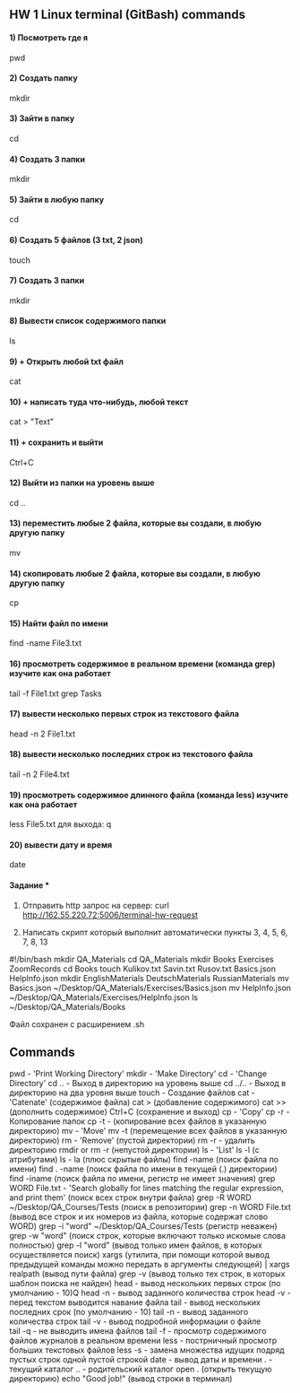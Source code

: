 ## HW 1 Linux terminal (GitBash) commands 

#### 1) Посмотреть где я
pwd 	
#### 2) Создать папку
mkdir
#### 3) Зайти в папку
cd 
#### 4) Создать 3 папки
mkdir 
#### 5) Зайти в любую папку
cd 
#### 6) Создать 5 файлов (3 txt, 2 json)
touch 
#### 7) Создать 3 папки
mkdir 
#### 8) Вывести список содержимого папки
ls
#### 9) + Открыть любой txt файл
cat
#### 10) + написать туда что-нибудь, любой текст
cat > "Text"
#### 11) + сохранить и выйти
Ctrl+C
#### 12) Выйти из папки на уровень выше
cd ..
#### 13) переместить любые 2 файла, которые вы создали, в любую другую папку
mv
#### 14) скопировать любые 2 файла, которые вы создали, в любую другую папку
cp
#### 15) Найти файл по имени
find -name File3.txt
#### 16) просмотреть содержимое в реальном времени (команда grep) изучите как она работает
tail -f File1.txt grep Tasks 
#### 17) вывести несколько первых строк из текстового файла
head -n 2 File1.txt
#### 18) вывести несколько последних строк из текстового файла
tail -n 2 File4.txt
#### 19) просмотреть содержимое длинного файла (команда less) изучите как она работает
less File5.txt
для выхода: q
#### 20) вывести дату и время
date
#### Задание *
1) Отправить http запрос на сервер: curl http://162.55.220.72:5006/terminal-hw-request

2) Написать скрипт который выполнит автоматически пункты 3, 4, 5, 6, 7, 8, 13
   
#!/bin/bash
mkdir QA_Materials
cd QA_Materials
mkdir Books Exercises ZoomRecords
cd Books
touch Kulikov.txt Savin.txt Rusov.txt Basics.json HelpInfo.json
mkdir EnglishMaterials DeutschMaterials RussianMaterials
mv Basics.json ~/Desktop/QA_Materials/Exercises/Basics.json
mv HelpInfo.json ~/Desktop/QA_Materials/Exercises/HelpInfo.json
ls ~/Desktop/QA_Materials/Books

Файл сохранен с расширением .sh

## Commands
pwd - 'Print Working Directory'
mkdir - 'Make Directory'
cd - 'Change Directory'
cd .. - Выход в директорию на уровень выше
cd ../.. - Выход в директорию на два уровня выше
touch - Создание файлов
cat - 'Catenate' (содержимое файла) 
cat > (добавление содержимого)
cat >> (дополнить содержимое)
Ctrl+C (сохранение и выход)
cp - 'Copy'
cp -r - Копирование папок
cp -t - (копирование всех файлов в указанную директорию)
mv - 'Move'
mv -t (перемещение всех файлов в указанную директорию)
rm - 'Remove' (пустой директории)
rm -r - удалить директорию
rmdir or rm -r (непустой директории)
ls - 'List'
ls -l (с атрибутами)
ls - la (плюс скрытые файлы)
find -name (поиск файла по имени)
find . -name (поиск файла по имени в текущей (.) директории)
find -iname (поиск файла по имени, регистр не имеет значения)
grep WORD File.txt - 'Search globally for lines matching the regular expression, and print them' (поиск всех строк внутри файла)
grep -R WORD ~/Desktop/QA_Courses/Tests (поиск в репозитории)
grep -n WORD File.txt (вывод все строк и их номеров из файла, которые содержат слово WORD)
grep -i "word" ~/Desktop/QA_Courses/Tests (регистр неважен)
grep -w "word" (поиск строк, которые включают только искомые слова полностью)
grep -l "word" (вывод только имен файлов, в которых осуществляется поиск)
xargs (утилита, при помощи которой вывод предыдущей команды можно передать в аргументы следующей)
| xargs realpath (вывод пути файла)
grep -v (вывод только тех строк, в которых шаблон поиска не найден)
head - вывод нескольких первых строк (по умолчанию - 10)Q
head -n - вывод заданного количества строк
head -v - перед текстом выводится навание файла
tail - вывод нескольких последних срок (по умолчанию - 10)
tail -n - вывод заданного количества строк
tail -v - вывод подробной информации о файле		
tail -q - не выводить имена файлов
tail -f - просмотр содержимого файлов журналов в реальном времени
less - пострничный просмотр больших текстовых файлов
less -s - замена множества идущих подряд пустых строк одной пустой строкой
date - вывод даты и времени
. - текущий каталог
.. - родительский каталог
open . (открыть текущую директорию)
echo "Good job!" (вывод строки в терминал)
